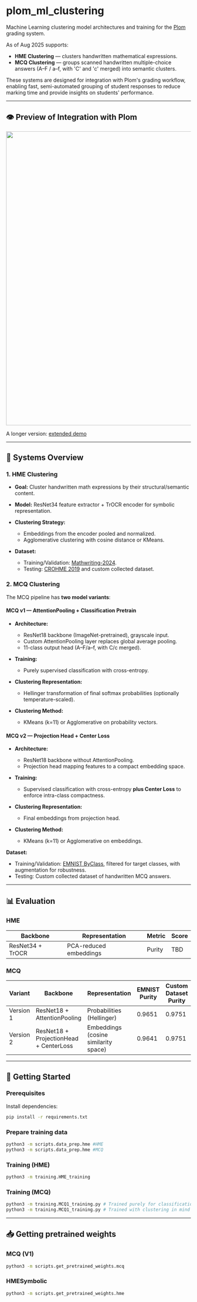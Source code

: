 # plom\_ml\_clustering

Machine Learning clustering model architectures and training for the [Plom](https://github.com/...) grading system.


As of Aug 2025 supports:

* **HME Clustering** — clusters handwritten mathematical expressions.
* **MCQ Clustering** — groups scanned handwritten multiple-choice answers (A–F / a–f, with 'C' and 'c' merged) into semantic clusters.

These systems are designed for integration with Plom's grading workflow, enabling fast, semi-automated grouping of student responses to reduce marking time and provide insights on students' performance.

---

## 👁️ Preview of Integration with Plom
<p align="center">
  <img src="assets/plom_preview.gif" width=800>
</p>

A longer version: [extended demo]()

---

## 🧠 Systems Overview

### 1. HME Clustering

* **Goal:** Cluster handwritten math expressions by their structural/semantic content.
* **Model:** ResNet34 feature extractor + TrOCR encoder for symbolic representation.
* **Clustering Strategy:**

  * Embeddings from the encoder pooled and normalized.
  * Agglomerative clustering with cosine distance or KMeans.
* **Dataset:**

  * Training/Validation:  [Mathwriting-2024](https://arxiv.org/abs/2404.10690).
  * Testing: [CROHME 2019](https://tc11.cvc.uab.es/datasets/ICDAR2019-CROHME-TDF_1%7D) and custom collected dataset.

### 2. MCQ Clustering

The MCQ pipeline has **two model variants**:

#### MCQ v1 — AttentionPooling + Classification Pretrain

* **Architecture:**

  * ResNet18 backbone (ImageNet-pretrained), grayscale input.
  * Custom AttentionPooling layer replaces global average pooling.
  * 11-class output head (A–F/a–f, with C/c merged).
* **Training:**

  * Purely supervised classification with cross-entropy.
* **Clustering Representation:**

  * Hellinger transformation of final softmax probabilities (optionally temperature-scaled).
* **Clustering Method:**

  * KMeans (k=11) or Agglomerative on probability vectors.

#### MCQ v2 — Projection Head + Center Loss

* **Architecture:**

  * ResNet18 backbone without AttentionPooling.
  * Projection head mapping features to a compact embedding space.
* **Training:**

  * Supervised classification with cross-entropy **plus Center Loss** to enforce intra-class compactness.
* **Clustering Representation:**

  * Final embeddings from projection head.
* **Clustering Method:**

  * KMeans (k=11) or Agglomerative on embeddings.

**Dataset:**

* Training/Validation: [EMNIST ByClass](https://www.nist.gov/itl/products-and-services/emnist-dataset), filtered for target classes, with augmentation for robustness.
* Testing: Custom collected dataset of handwritten MCQ answers.

---
## 📊 Evaluation

### HME

| Backbone         | Representation         | Metric | Score |
| ---------------- | ---------------------- | ------ | ----- |
| ResNet34 + TrOCR | PCA-reduced embeddings | Purity | TBD   |

### MCQ

| Variant   | Backbone                               | Representation            | EMNIST Purity | Custom Dataset Purity |
| --------- | -------------------------------------- | ------------------------- | ------------- | --------------------- |
| Version 1 | ResNet18 + AttentionPooling            | Probabilities (Hellinger) | 0.9651           | 0.9751                   |
| Version 2 | ResNet18 + ProjectionHead + CenterLoss | Embeddings (cosine similarity space)                | 0.9641           | 0.9751                   |


---

## 🚀 Getting Started

### Prerequisites

Install dependencies:

```bash
pip install -r requirements.txt
```

### Prepare training data
```bash
python3 -m scripts.data_prep.hme #HME
python3 -m scripts.data_prep.hme #MCQ
```


### Training (HME)
```bash
python3 -m training.HME_training 
```

### Training (MCQ)
```bash
python3 -m training.MCQ1_training.py # Trained purely for classification.
python3 -m training.MCQ1_training.py # Trained with clustering in mind (CenterLoss).
```


---
## 📥 Getting pretrained weights

### MCQ (V1)
```bash
python3 -m scripts.get_pretrained_weights.mcq
```

### HMESymbolic
```bash
python3 -m scripts.get_pretrained_weights.hme
```